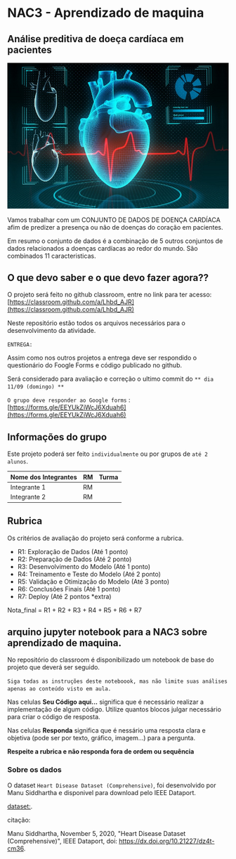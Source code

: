 # NAC3 - Aprendizado de maquina

## Análise preditiva de doeça cardíaca em pacientes

![](coracao.jpg)

Vamos trabalhar com um CONJUNTO DE DADOS DE DOENÇA CARDÍACA afim de predizer a presença ou não de doenças do coração em pacientes.    

Em resumo o conjunto de dados é a combinação de 5 outros conjuntos de dados relacionados a doenças cardíacas ao redor do mundo. São combinados 11 caracteristicas. 

## O que devo saber e o que devo fazer agora??

O projeto será feito no github classroom, entre no link para ter acesso:[https://classroom.github.com/a/Lhbd_AJR](https://classroom.github.com/a/Lhbd_AJR)

Neste repositório estão todos os arquivos necessários para o desenvolvimento da atividade.

``ENTREGA:``

Assim como nos outros projetos a entrega deve ser respondido o questionário do Foogle Forms e código publicado no github. 

Será considerado para avaliação e correção o ultimo commit do `** dia 11/09 (domingo) **`

`O grupo deve responder ao Google forms` : [https://forms.gle/EEYUkZiWcJ6Xduah6](https://forms.gle/EEYUkZiWcJ6Xduah6)


## Informações do grupo

Este projeto poderá ser feito `individualmente` ou por grupos de `até 2 alunos`.

| Nome dos Integrantes     | RM             | Turma   |
| :----------------------- | :------------- | :-----: |
| Integrante 1             | RM             |         |
| Integrante 2             | RM             |         |

## Rubrica 

Os critérios de avaliação do projeto será conforme a rubrica.


- R1: Exploração de Dados (Até 1 ponto)
- R2: Preparação de Dados (Até 2 ponto)
- R3: Desenvolvimento do Modelo (Até 1 ponto)
- R4: Treinamento e Teste do Modelo (Até 2 ponto)
- R5: Validação e Otimização do Modelo (Até 3 ponto)
- R6: Conclusões Finais (Até 1 ponto)
- R7: Deploy (Até 2 pontos *extra) 

Nota_final = R1 + R2 + R3 + R4 + R5 + R6 + R7

## arquino jupyter notebook para a NAC3 sobre aprendizado de maquina.

No repositório do classroom é disponibilizado um notebook de base do projeto que deverá ser seguido.

``Siga todas as instruções deste noteboook, mas não limite suas análises apenas ao conteúdo visto em aula.``

Nas celulas **Seu Código aqui...** significa que é necessário realizar a implementação de algum código. Utilize quantos blocos julgar necessário para criar o código de resposta.

Nas celulas **Responda** significa que é nessário uma resposta clara e objetiva (pode ser por texto, gráfico, imagem...) para a pergunta.

**Respeite a rubrica e não responda fora de ordem ou sequência**

### Sobre os dados

O dataset ``Heart Disease Dataset (Comprehensive)``, foi desenvolvido por Manu Siddhartha e disponivel para download pelo IEEE Dataport. 

[dataset:](https://ieee-dataport.org/open-access/heart-disease-dataset-comprehensive).


citação:

Manu Siddhartha, November 5, 2020, "Heart Disease Dataset (Comprehensive)", IEEE Dataport, doi: https://dx.doi.org/10.21227/dz4t-cm36.